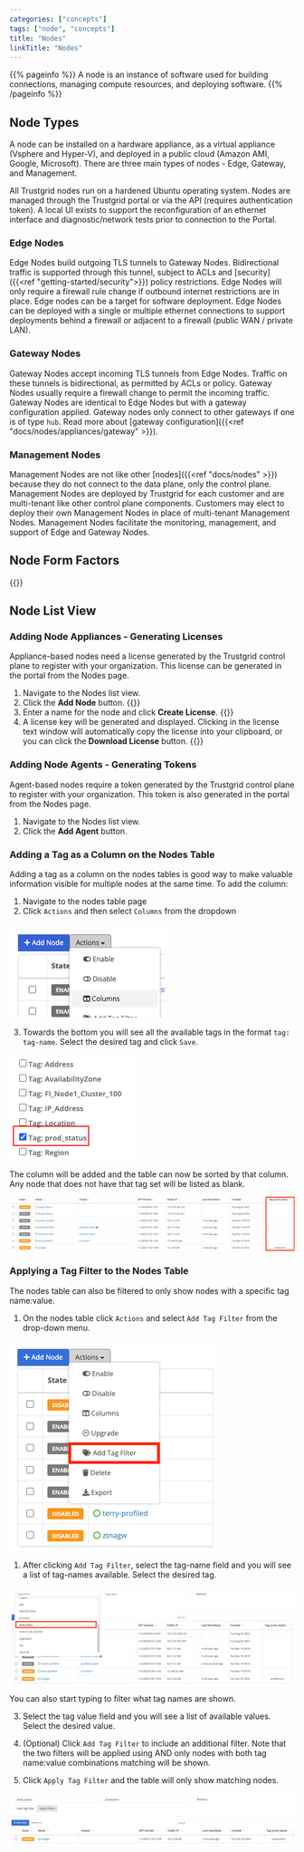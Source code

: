 ```yaml
---
categories: ["concepts"]
tags: ["node", "concepts"]
title: "Nodes"
linkTitle: "Nodes"
---
```


{{% pageinfo %}}
A node is an instance of software used for building connections, managing compute resources, and deploying software.
{{% /pageinfo %}}

## Node Types

A node can be installed on a hardware appliance, as a virtual appliance (Vsphere and Hyper-V), and deployed in a public cloud (Amazon AMI, Google, Microsoft). There are three main types of nodes - Edge, Gateway, and Management.

All Trustgrid nodes run on a hardened Ubuntu operating system. Nodes are managed through the Trustgrid portal or via the API (requires authentication token). A local UI exists to support the reconfiguration of an ethernet interface and diagnostic/network tests prior to connection to the Portal.

### Edge Nodes

Edge Nodes build outgoing TLS tunnels to Gateway Nodes. Bidirectional traffic is supported through this tunnel, subject to ACLs and [security]({{<ref "getting-started/security">}}) policy restrictions. Edge Nodes will only require a firewall rule change if outbound internet restrictions are in place. Edge nodes can be a target for software deployment. Edge Nodes can be deployed with a single or multiple ethernet connections to support deployments behind a firewall or adjacent to a firewall (public WAN / private LAN).

### Gateway Nodes

Gateway Nodes accept incoming TLS tunnels from Edge Nodes. Traffic on these tunnels is bidirectional, as permitted by ACLs or policy. Gateway Nodes usually require a firewall change to permit the incoming traffic. Gateway Nodes are identical to Edge Nodes but with a gateway configuration applied. Gateway nodes only connect to other gateways if one is of type `hub`. Read more about [gateway configuration]({{<ref "docs/nodes/appliances/gateway" >}}).

### Management Nodes
Management Nodes are not like other [nodes]({{<ref "docs/nodes" >}}) because they do not connect to the data plane, only the control plane. Management Nodes are deployed by Trustgrid for each customer and are multi-tenant like other control plane components. Customers may elect to deploy their own Management Nodes in place of multi-tenant Management Nodes. Management Nodes facilitate the monitoring, management, and support of Edge and Gateway Nodes.

## Node Form Factors

{{<readfile file="/docs/nodes/agent-v-app.md" >}}

## Node List View

### Adding Node Appliances - Generating Licenses 
Appliance-based nodes need a license generated by the Trustgrid control plane to register with your organization.  This license can be generated in the portal from the Nodes page.
1. Navigate to the Nodes list view.
1. Click the **Add Node** button.
{{<tgimg src="add-node-button.png" width="40%" caption="Add Node button on Nodes page">}}
1. Enter a name for the node and click **Create License**.
{{<tgimg src="add-node-prompt.png" width="50%" caption="Node Name prompt">}}
1. A license key will be generated and displayed.  Clicking in the license text window will automatically copy the license into your clipboard, or you can click the **Download License** button.
{{<tgimg src="add-node-license-key.png"  width="60%" caption="Example license key">}}

### Adding Node Agents - Generating Tokens
Agent-based nodes require a token generated by the Trustgrid control plane to register with your organization. This token is also generated in the portal from the Nodes page.
1. Navigate to the Nodes list view.
1. Click the **Add Agent** button.

### Adding a Tag as a Column on the Nodes Table

Adding a tag as a column on the nodes tables is good way to make valuable information visible for multiple nodes at the same time. To add the column:

1. Navigate to the nodes table page
1. Click `Actions` and then select `Columns` from the dropdown

![img](add-column.png)

3. Towards the bottom you will see all the available tags in the format `tag: tag-name`. Select the desired tag and click `Save`.

![img](select-tag-column.png)

The column will be added and the table can now be sorted by that column. Any node that does not have that tag set will be listed as blank.

![img](tag-column2.png)

### Applying a Tag Filter to the Nodes Table

The nodes table can also be filtered to only show nodes with a specific tag name:value.

1. On the nodes table click `Actions` and select `Add Tag Filter` from the drop-down menu.

![img](add-tag-filter-2.png)

1. After clicking `Add Tag Filter`, select the tag-name field and you will see a list of tag-names available. Select the desired tag.

![img](pick-tag-filter-name2.png)

You can also start typing to filter what tag names are shown.

3. Select the tag value field and you will see a list of available values. Select the desired value.

4. (Optional) Click `Add Tag Filter` to include an additional filter. Note that the two filters will be applied using AND only nodes with both tag name:value combinations matching will be shown.

5. Click `Apply Tag Filter` and the table will only show matching nodes.

![img](applied-filters2.png)
